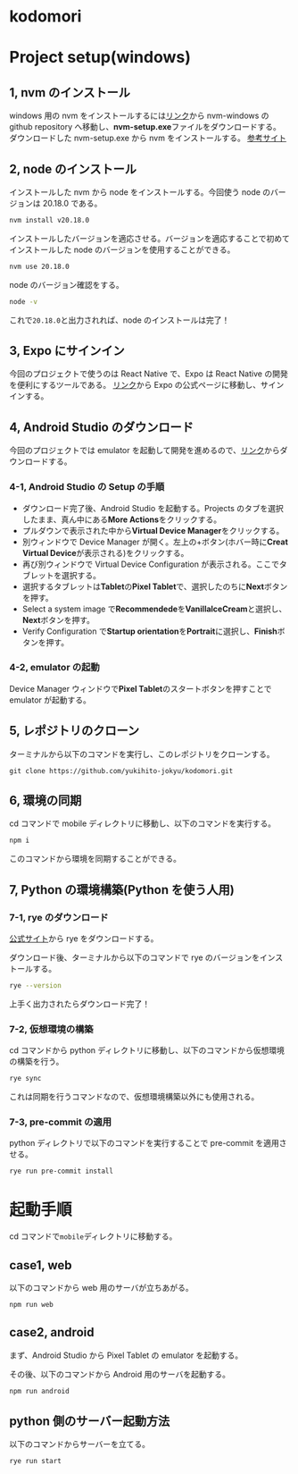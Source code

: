 # kodomori

# Project setup(windows)

## 1, nvm のインストール

windows 用の nvm をインストールするには[リンク](https://github.com/coreybutler/nvm-windows/releases)から nvm-windows の github repository へ移動し、**nvm-setup.exe**ファイルをダウンロードする。
ダウンロードした nvm-setup.exe から nvm をインストールする。
[参考サイト](https://qiita.com/akipon0821/items/eaeffe79221cfcd4d258)

## 2, node のインストール

インストールした nvm から node をインストールする。今回使う node のバージョンは 20.18.0 である。

```bash
nvm install v20.18.0
```

インストールしたバージョンを適応させる。バージョンを適応することで初めてインストールした node のバージョンを使用することができる。

```bash
nvm use 20.18.0
```

node のバージョン確認をする。

```bash
node -v
```

これで`20.18.0`と出力されれば、node のインストールは完了！

## 3, Expo にサインイン

今回のプロジェクトで使うのは React Native で、Expo は React Native の開発を便利にするツールである。
[リンク](https://expo.dev/)から Expo の公式ページに移動し、サインインする。

## 4, Android Studio のダウンロード

今回のプロジェクトでは emulator を起動して開発を進めるので、[リンク](https://developer.android.com/studio?hl=ja&_gl=1*786oak*_up*MQ..*_ga*MTU1MzM2NzQyLjE3MzMxOTE4MTc.*_ga_6HH9YJMN9M*MTczMzE5MTgxNy4xLjAuMTczMzE5MTgxNy4wLjAuMTIwMDEyODM0Ng..)からダウンロードする。

### 4-1, Android Studio の Setup の手順

- ダウンロード完了後、Android Studio を起動する。Projects のタブを選択したまま、真ん中にある**More Actions**をクリックする。
- プルダウンで表示された中から**Virtual Device Manager**をクリックする。
- 別ウィンドウで Device Manager が開く。左上の+ボタン(ホバー時に**Creat Virtual Device**が表示される)をクリックする。
- 再び別ウィンドウで Virtual Device Configuration が表示される。ここでタブレットを選択する。
- 選択するタブレットは**Tablet**の**Pixel Tablet**で、選択したのちに**Next**ボタンを押す。
- Select a system image で**Recommendede**を**VanillalceCream**と選択し、**Next**ボタンを押す。
- Verify Configuration で**Startup orientation**を**Portrait**に選択し、**Finish**ボタンを押す。

### 4-2, emulator の起動

Device Manager ウィンドウで**Pixel Tablet**のスタートボタンを押すことで emulator が起動する。

## 5, レポジトリのクローン

ターミナルから以下のコマンドを実行し、このレポジトリをクローンする。

```bahs
git clone https://github.com/yukihito-jokyu/kodomori.git
```

## 6, 環境の同期

cd コマンドで mobile ディレクトリに移動し、以下のコマンドを実行する。

```bash
npm i
```

このコマンドから環境を同期することができる。

## 7, Python の環境構築(Python を使う人用)

### 7-1, rye のダウンロード

[公式サイト](https://rye.astral.sh/guide/installation/)から rye をダウンロードする。

ダウンロード後、ターミナルから以下のコマンドで rye のバージョンをインストールする。

```bash
rye --version
```

上手く出力されたらダウンロード完了！

### 7-2, 仮想環境の構築

cd コマンドから python ディレクトリに移動し、以下のコマンドから仮想環境の構築を行う。

```bash
rye sync
```

これは同期を行うコマンドなので、仮想環境構築以外にも使用される。

### 7-3, pre-commit の適用

python ディレクトリで以下のコマンドを実行することで pre-commit を適用させる。

```bash
rye run pre-commit install
```

# 起動手順

cd コマンドで`mobile`ディレクトリに移動する。

## case1, web

以下のコマンドから web 用のサーバが立ちあがる。

```bash
npm run web
```

## case2, android

まず、Android Studio から Pixel Tablet の emulator を起動する。

その後、以下のコマンドから Android 用のサーバを起動する。

```bash
npm run android
```

## python 側のサーバー起動方法

以下のコマンドからサーバーを立てる。

```bash
rye run start
```
